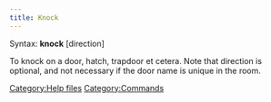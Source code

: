 ```yaml
---
title: Knock
---
```


Syntax: **knock** <doorname> \[direction\]

To knock on a door, hatch, trapdoor et cetera. Note that direction is
optional, and not necessary if the door name is unique in the room.

[Category:Help files](Category:Help_files "wikilink")
[Category:Commands](Category:Commands "wikilink")